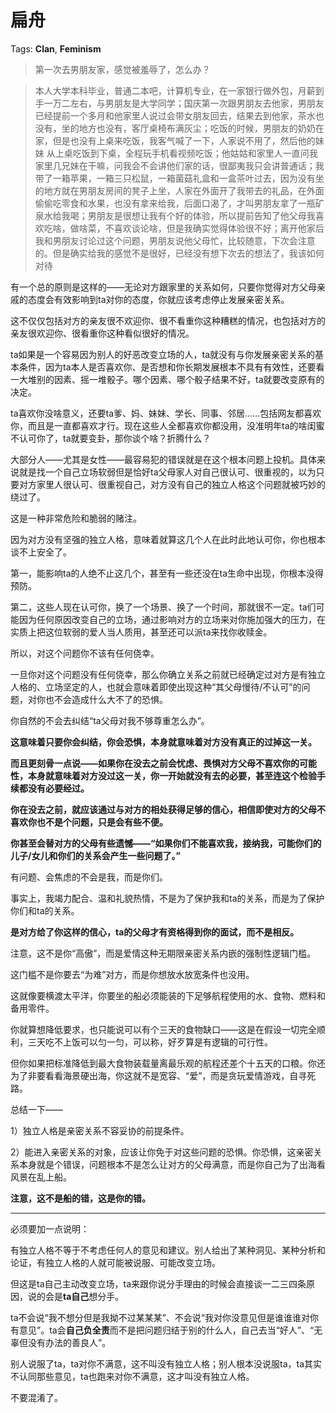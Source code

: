 # 扁舟

Tags: **Clan**, **Feminism**

> 第一次去男朋友家，感觉被羞辱了，怎么办？




> 本人大学本科毕业，普通二本吧，计算机专业，在一家银行做外包，月薪到手一万二左右，与男朋友是大学同学；国庆第一次跟男朋友去他家，男朋友已经提前一个多月和他家里人说过会带女朋友回去，结果去到他家，茶水也没有，坐的地方也没有，客厅桌椅布满灰尘；吃饭的时候，男朋友的奶奶在家，但是也没有上桌来吃饭，我客气喊了一下，人家说不用了，然后他的妹妹 从上桌吃饭到下桌，全程玩手机看视频吃饭；他姑姑和家里人一直问我家里几兄妹在干嘛，问我会不会讲他们家的话，很鄙夷我只会讲普通话；我带了一箱苹果，一箱三只松鼠，一箱菌菇礼盒和一盒茶叶过去，因为没有坐的地方就在男朋友房间的凳子上坐，人家在外面开了我带去的礼品，在外面偷偷吃零食和水果，也没有拿来给我，后面口渴了，才叫男朋友拿了一瓶矿泉水给我喝；男朋友是很想让我有个好的体验，所以提前告知了他父母我喜欢吃啥，做啥菜，不喜欢谈论啥，但是我确实觉得体验很不好；离开他家后我和男朋友讨论过这个问题，男朋友说他父母忙，比较随意，下次会注意的。但是确实给我的感觉不是很好，已经没有想下次去的想法了，我该如何对待

有一个总的原则是这样的——无论对方跟家里的关系如何，只要你觉得对方父母亲戚的态度会有效影响到ta对你的态度，你就应该考虑停止发展亲密关系。

这不仅仅包括对方的亲友很不欢迎你、很不看重你这种糟糕的情况，也包括对方的亲友很欢迎你、很看重你这种看似很好的情况。

ta如果是一个容易因为别人的好恶改变立场的人，ta就没有与你发展亲密关系的基本条件，因为ta本人是否喜欢你、是否想和你长期发展根本不具有有效性，还要看一大堆别的因素、摇一堆骰子。哪个因素、哪个骰子结果不好，ta就要改变原有的决定。

ta喜欢你没啥意义，还要ta爹、妈、妹妹、学长、同事、邻居……包括网友都喜欢你，而且是一直都喜欢才行。现在这些人全都喜欢你都没用，没准明年ta的啥闺蜜不认可你了，ta就要变卦，那你谈个啥？折腾什么？

大部分人——尤其是女性——最容易犯的错误就是在这个根本问题上投机。具体来说就是找一个自己立场软弱但是恰好ta父母家人对自己很认可、很重视的，以为只要对方家里人很认可、很重视自己，对方没有自己的独立人格这个问题就被巧妙的绕过了。

这是一种非常危险和脆弱的赌注。

因为对方没有坚强的独立人格，意味着就算这几个人在此时此地认可你，你也根本谈不上安全了。

第一，能影响ta的人绝不止这几个，甚至有一些还没在ta生命中出现，你根本没得预防。

第二，这些人现在认可你，换了一个场景、换了一个时间，那就很不一定。ta们可能因为任何原因改变自己的立场，通过影响对方的立场来对你施加强大的压力，在实质上把这位软弱的爱人当人质用，甚至还可以派ta来找你收赎金。

所以，对这个问题你不该有任何侥幸。

一旦你对这个问题没有任何侥幸，那么你确立关系之前就已经确定过对方是有独立人格的、立场坚定的人，也就会意味着即使出现这种“其父母慢待/不认可”的问题，对你也不会造成什么大不了的恐惧。

你自然的不会去纠结“ta父母对我不够尊重怎么办”。

**这意味着只要你会纠结，你会恐惧，本身就意味着对方没有真正的过掉这一关。**

**而且更刻骨一点说——如果你在没去之前会忧虑、畏惧对方父母不喜欢你的可能性，本身就意味着对方没过这一关，你一开始就没有去的必要，甚至连这个检验手续都没有必要经过。**

**你在没去之前，就应该通过与对方的相处获得足够的信心，相信即使对方的父母不喜欢你也不是个问题，只是会有些不便。**

**你甚至会替对方的父母有些遗憾——“如果你们不能喜欢我，接纳我，可能你们的儿子/女儿和你们的关系会产生一些问题了。”**

有问题、会焦虑的不会是我，而是你们。

事实上，我竭力配合、温和礼貌热情，不是为了保护我和ta的关系，而是为了保护你们和ta的关系。

**是对方给了你这样的信心，ta的父母才有资格得到你的面试，而不是相反。**

注意，这不是你“高傲”，而是爱情这种无期限亲密关系内嵌的强制性逻辑门槛。

这门槛不是你要去“为难”对方，而是你想放水放宽条件也没用。

这就像要横渡太平洋，你要坐的船必须能装的下足够航程使用的水、食物、燃料和备用零件。

你就算想降低要求，也只能说可以有个三天的食物缺口——这是在假设一切完全顺利，三天吃不上饭可以匀一匀，可以称，好歹算是有逻辑的可行性。

但你如果把标准降低到最大食物装载量离最乐观的航程还差个十五天的口粮。你还为了非要看看海景硬出海，你这就不是宽容、“爱”，而是贪玩爱情游戏，自寻死路。

总结一下——

1）独立人格是亲密关系不容妥协的前提条件。

2）能进入亲密关系的对象，应该让你免于对这些问题的恐惧。你恐惧，这亲密关系本身就是个错误，问题根本不是怎么让对方的父母满意，而是你自己为了出海看风景在乱上船。

**注意，这不是船的错，这是你的错。**



---

必须要加一点说明：

有独立人格不等于不考虑任何人的意见和建议。别人给出了某种洞见、某种分析和论证，有独立人格的人就可能被说服、可能改变立场。

但这是ta自己主动改变立场，ta来跟你说分手理由的时候会直接谈一二三四条原因，说的会是**ta自己**想分手。

ta不会说“我不想分但是我拗不过某某某”、不会说“我对你没意见但是谁谁谁对你有意见”。ta会**自己负全责**而不是把问题归结于别的什么人，自己去当“好人”、“无辜但没有办法的善良人”。

别人说服了ta，ta对你不满意，这不叫没有独立人格；别人根本没说服ta，ta其实不认同那些意见，ta也跑来对你不满意，这才叫没有独立人格。

不要混淆了。



